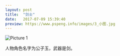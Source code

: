 ```yaml
---
layout: post
title:  "剑士"
date:   2017-07-09 15:39:40
preview: https://www.pspeng.info/images/3_小图.jpg
---
```


![Picture 1](https://www.pspeng.info/images/3_大图.jpg)

人物角色名字为公子玉，武器是剑。
